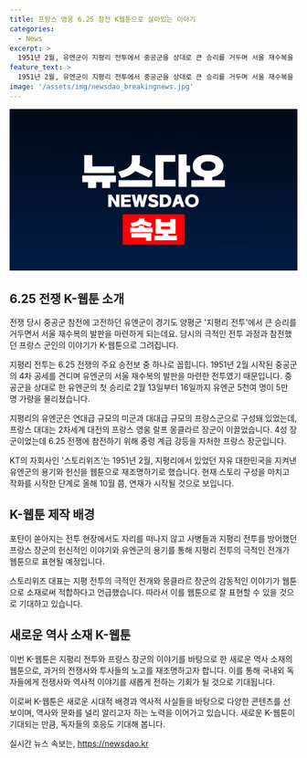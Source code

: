 ```yaml
---
title: 프랑스 영웅 6.25 참전 K웹툰으로 살아있는 이야기
categories:
  - News
excerpt: >
  1951년 2월, 유엔군이 지평리 전투에서 중공군을 상대로 큰 승리를 거두며 서울 재수복을 이루었고, 이 과정에서 프랑스 군인의 참전 이야기가 K-웹툰으로 그려진다. 프랑스 영웅 랄프 몽클라르 장군이 이끈 프랑스 대대는 6.25 전쟁에 참전하기 위해 중령 계급 강등을 자처한 것으로 알려졌고, 그의 이야기가 웹툰으로 다시 그려지게 될 것이다. 스토리위즈는 이를 토대로 웹툰 제작을 확정하였으며, 작화는 올해 10월에 시작되고 연재는 예정되어 있다.
feature_text: >
  1951년 2월, 유엔군이 지평리 전투에서 중공군을 상대로 큰 승리를 거두며 서울 재수복을 이루었고, 이 과정에서 프랑스 군인의 참전 이야기가 K-웹툰으로 그려진다. 프랑스 영웅 랄프 몽클라르 장군이 이끈 프랑스 대대는 6.25 전쟁에 참전하기 위해 중령 계급 강등을 자처한 것으로 알려졌고, 그의 이야기가 웹툰으로 다시 그려지게 될 것이다. 스토리위즈는 이를 토대로 웹툰 제작을 확정하였으며, 작화는 올해 10월에 시작되고 연재는 예정되어 있다.
image: '/assets/img/newsdao_breakingnews.jpg'
---
```


<p><img src="/assets/img/newsdao_breakingnews.jpg" alt="koreaapp 속보" /></p>

<h2 data-ke-size="size26">6.25 전쟁 K-웹툰 소개</h2>

<p>전쟁 당시 중공군 참전에 고전하던 유엔군이 경기도 양평군 '지평리 전투'에서 큰 승리를 거두면서 서울 재수복의 발판을 마련하게 되는데요. 당시의 극적인 전투 과정과 참전했던 프랑스 군인의 이야기가 K-웹툰으로 그려집니다.</p>

<p data-ke-size="size16">지평리 전투는 6.25 전쟁의 주요 승전보 중 하나로 꼽힙니다. 1951년 2월 시작된 중공군의 4차 공세를 견디며 유엔군의 서울 재수복의 발판을 마련한 전투였기 때문입니다. 중공군을 상대로 한 유엔군의 첫 승리로 2월 13일부터 16일까지 유엔군 5천여 명이 5만 명 가량을 물리쳤습니다.</p>

<p data-ke-size="size16">지평리의 유엔군은 연대급 규모의 미군과 대대급 규모의 프랑스군으로 구성돼 있었는데, 프랑스 대대는 2차세계 대전의 프랑스 영웅 랄프 몽클라르 장군이 이끌었습니다. 4성 장군이었는데 6.25 전쟁에 참전하기 위해 중령 계급 강등을 자처한 프랑스 장군입니다.</p>

<p data-ke-size="size16">KT의 자회사인 '스토리위즈'는 1951년 2월, 지평리에서 있었던 자유 대한민국을 지켜낸 유엔군의 용기와 헌신을 웹툰으로 재조명하기로 했습니다. 현재 스토리 구성을 마치고 작화를 시작한 단계로 올해 10월 쯤, 연재가 시작될 것으로 보입니다.</p>

<h2 data-ke-size="size26">K-웹툰 제작 배경</h2>

<p data-ke-size="size16">포탄이 쏟아지는 전투 현장에서도 자리를 떠나지 않고 사병들과 지평리 전투를 방어했던 프랑스 장군의 헌신적인 이야기와 유엔군의 용기를 통해 지평리 전투의 극적인 전개가 웹툰으로 표현될 예정입니다.</p>

<p data-ke-size="size16">스토리위즈 대표는 지평 전투의 극적인 전개와 몽클라르 장군의 감동적인 이야기가 웹툰으로 소재로써 적합하다고 언급했습니다. 따라서 이를 웹툰으로 잘 표현할 수 있을 것으로 기대하고 있습니다.</p>

<h2 data-ke-size="size26">새로운 역사 소재 K-웹툰</h2>

<p data-ke-size="size16">이번 K-웹툰은 지평리 전투와 프랑스 장군의 이야기를 바탕으로 한 새로운 역사 소재의 웹툰으로, 과거의 전쟁사와 투사들의 노고를 재조명하고자 합니다. 이를 통해 국내외 독자들에게 전쟁사와 역사적 이야기를 새롭게 전하는 기회가 될 것으로 기대됩니다.</p>

<p data-ke-size="size16">이로써 K-웹툰은 새로운 시대적 배경과 역사적 사실들을 바탕으로 다양한 콘텐츠를 선보이며, 역사와 문화를 널리 알리고자 하는 노력을 이어가고 있습니다. 새로운 K-웹툰이 기대되는 만큼, 독자들의 호응도 기대해 봅니다.</p>
실시간 뉴스 속보는, <a href="https://newsdao.kr" rel="dofollow">https://newsdao.kr</a>


